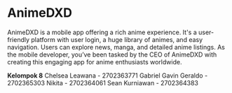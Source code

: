 # AnimeDXD
AnimeDXD is a mobile app offering a rich anime experience. It's a user-friendly platform with user login, a huge library of animes, and easy navigation. Users can explore news, manga, and detailed anime listings. As the mobile developer, you’ve been tasked by the CEO of AnimeDXD with creating this engaging app for anime enthusiasts worldwide.

**Kelompok 8**
Chelsea Leawana - 2702363771
Gabriel Gavin Geraldo - 2702365303
Nikita - 2702364061
Sean Kurniawan - 2702364383 

